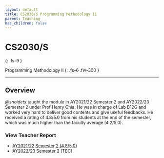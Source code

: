 ```yaml
---
layout: default
title: CS2030/S Programming Methodology II
parent: Teaching
has_children: false
---
```


# CS2030/S
{: .fs-9 }

Programming Methodology II
{: .fs-6 .fw-300 }

---

## Overview

*@snoidetx* taught the module in AY2021/22 Semester 2 and AY2022/23 Semester 2 under Prof Henry Chia. He was in charge of Lab B12G and worked very hard to deliver good contents and give useful feedbacks. He received a rating of 4.8/5.0 from his students at the end of the semester, which was much higher than the faculty average (4.2/5.0).

### View Teacher Report
* [AY2021/22 Semester 2 (4.8/5.0)](../pdf/cs2030-teacher-report-ay202122sem2.pdf)
* AY2022/23 Semester 2 (TBC)